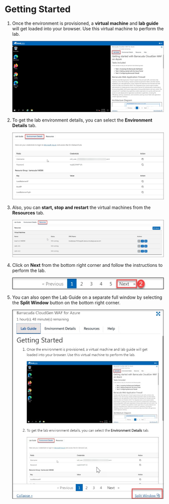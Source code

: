 # Getting Started

1. Once the environment is provisioned, a **virtual machine** and **lab guide** will get loaded into your browser. Use this virtual machine to perform the lab.

    ![](../images/image-started.jpg)
     
1. To get the lab environment details, you can select the **Environment Details** tab.

    ![](../images/image-903.jpg)

1. Also, you can **start, stop and restart** the virtual machines from the **Resources** tab.

    ![](../images/image002.jpg)
    
1. Click on **Next** from the bottom right corner and follow the instructions to perform the lab.

    ![](../images/image-901.jpg)
    
1. You can also open the Lab Guide on a separate full window by selecting the **Split Window** button on the bottom right corner.

    ![](../images/image-split.jpg)

